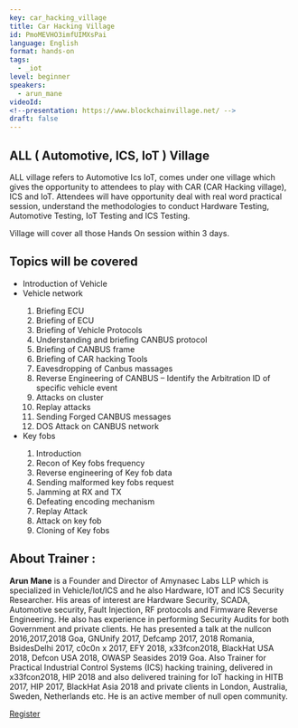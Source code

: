 ```yaml
---
key: car_hacking_village
title: Car Hacking Village 
id: PmoMEVHO3imfUIMXsPai
language: English
format: hands-on
tags:
  - _iot
level: beginner
speakers:
  - arun_mane
videoId: 
<!--presentation: https://www.blockchainvillage.net/ -->
draft: false
---
```

<h2>ALL ( Automotive, ICS, IoT ) Village</h2>

ALL village refers to Automotive Ics IoT, comes under one village which gives the opportunity to attendees to play with CAR (CAR Hacking village), ICS and IoT. Attendees will have opportunity deal with real word practical session, understand the methodologies to conduct Hardware Testing, Automotive Testing, IoT Testing and ICS Testing.

Village will cover all those Hands On session within 3 days.


<h2>Topics will be covered</h2>
<ul>
<li>Introduction of Vehicle </li>
<li>Vehicle network </li>
<ol>
	<li>Briefing ECU</li>
	<li>Briefing of ECU</li>
	<li>Briefing of Vehicle Protocols</li>
	<li>Understanding and briefing CANBUS protocol</li>
	<li>Briefing of CANBUS frame</li>
	<li>Briefing of CAR hacking Tools</li>
	<li>Eavesdropping of Canbus massages</li>
	<li>Reverse Engineering of CANBUS – Identify the Arbitration ID of specific vehicle event</li>
	<li>Attacks on cluster</li>
	<li>Replay attacks</li>
	<li>Sending Forged CANBUS messages</li>
	<li>DOS Attack on CANBUS network</li>
</ol>
<li>Key fobs</li>
<ol>
	<li>Introduction</li>
	<li>Recon of Key fobs frequency</li>
	<li>Reverse engineering of Key fob data</li>
	<li>Sending malformed key fobs request</li>
	<li>Jamming at RX and TX</li>
	<li>Defeating encoding mechanism</li>
	<li>Replay Attack</li>
	<li>Attack on key fob</li>
	<li>Cloning of Key fobs</li>
</ol>
</ul>


<h2>About Trainer :</h2>

<b>Arun Mane</b> is a Founder and Director of Amynasec Labs LLP  which is specialized in Vehicle/Iot/ICS and he also Hardware, IOT and ICS Security Researcher. His areas of interest are Hardware Security, SCADA, Automotive security, Fault Injection, RF protocols and Firmware Reverse Engineering. He also has experience in performing Security Audits for both Government and private clients. He has presented a talk at the nullcon 2016,2017,2018 Goa, GNUnify 2017, Defcamp 2017, 2018 Romania, BsidesDelhi 2017, c0c0n x 2017, EFY 2018, x33fcon2018, BlackHat USA 2018, Defcon USA 2018, OWASP Seasides 2019 Goa. Also Trainer for Practical Industrial Control Systems (ICS) hacking training, delivered in x33fcon2018, HIP 2018 and also delivered training for IoT hacking in HITB 2017, HIP 2017, BlackHat Asia 2018 and private clients in London, Australia, Sweden, Netherlands etc. He is an active member of null open community.

<a align="center" class="btn primary" target="_blank" rel="noopener" href="https://docs.google.com/forms/d/1zemmfkO1pmW03dGvkO2scSk_BkHSxsDocYzUQFWY9S0">Register</a>